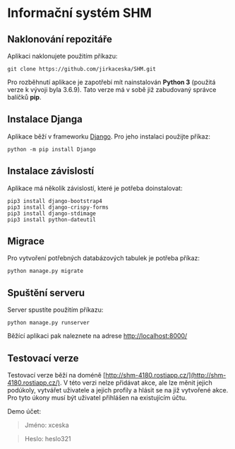 # Informační systém SHM
## Naklonování repozitáře
Aplikaci naklonujete použitím příkazu:
```
git clone https://github.com/jirkaceska/SHM.git
```
Pro rozběhnutí aplikace je zapotřebí mít nainstalován **Python 3** (použitá verze k vývoji byla 3.6.9). Tato verze má v sobě již zabudovaný správce balíčků **pip**.

## Instalace Djanga
Aplikace běží v frameworku [Django](https://www.djangoproject.com/). Pro jeho instalaci použijte příkaz:
```
python -m pip install Django
```

## Instalace závislostí
Aplikace má několik závislostí, které je potřeba doinstalovat:
```
pip3 install django-bootstrap4
pip3 install django-crispy-forms
pip3 install django-stdimage
pip3 install python-dateutil
```

## Migrace
Pro vytvoření potřebných databázových tabulek je potřeba příkaz:
```
python manage.py migrate
```

## Spuštění serveru
Server spustíte použitím příkazu:
```
python manage.py runserver
```
Běžící aplikaci pak naleznete na adrese [http://localhost:8000/](http://localhost:8000/)

## Testovací verze
Testovací verze běží na doméně [http://shm-4180.rostiapp.cz/](http://shm-4180.rostiapp.cz/). V této verzi nelze přidávat akce, ale lze měnit jejich podúkoly, vytvářet uživatele a jejich profily a hlásit se na již vytvořené akce. Pro tyto úkony musí být uživatel přihlášen na existujícím účtu.

Demo účet:
> Jméno: xceska

> Heslo: heslo321
